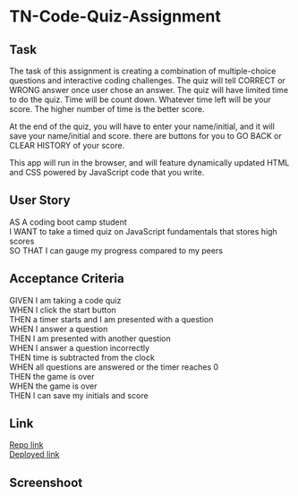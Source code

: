 # TN-Code-Quiz-Assignment

## Task
The task of this assignment is creating a combination of multiple-choice questions and interactive coding challenges. The quiz will tell CORRECT or WRONG answer once user chose an answer. The quiz will have limited time to do the quiz. Time will be count down. Whatever time left will be your score. The higher number of time is the better score.  

At the end of the quiz, you will have to enter your name/initial, and it will save your name/initial and score.
there are buttons for you to GO BACK or CLEAR HISTORY of your score.

This app will run in the browser, and will feature dynamically updated HTML and CSS powered by JavaScript code that you write.

## User Story
AS A coding boot camp student  
I WANT to take a timed quiz on JavaScript fundamentals that stores high scores  
SO THAT I can gauge my progress compared to my peers

## Acceptance Criteria
GIVEN I am taking a code quiz  
WHEN I click the start button  
THEN a timer starts and I am presented with a question  
WHEN I answer a question  
THEN I am presented with another question  
WHEN I answer a question incorrectly  
THEN time is subtracted from the clock  
WHEN all questions are answered or the timer reaches 0  
THEN the game is over  
WHEN the game is over  
THEN I can save my initials and score  

## Link
[Repo link](https://github.com/trucn0215/TN-Code-Quiz-Assignment)  
[Deployed link](https://trucn0215.github.io/TN-Code-Quiz-Assignment/)

## Screenshoot